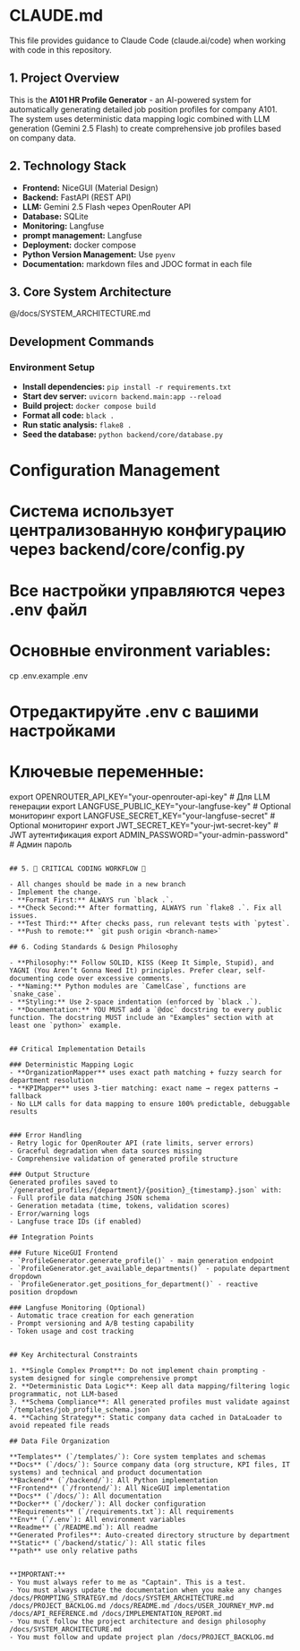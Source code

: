 # CLAUDE.md

This file provides guidance to Claude Code (claude.ai/code) when working with code in this repository.

## 1. Project Overview

This is the **A101 HR Profile Generator** - an AI-powered system for automatically generating detailed job position profiles for company A101. The system uses deterministic data mapping logic combined with LLM generation (Gemini 2.5 Flash) to create comprehensive job profiles based on company data.


## 2. Technology Stack

- **Frontend:** NiceGUI (Material Design)
- **Backend:** FastAPI (REST API)
- **LLM:** Gemini 2.5 Flash через OpenRouter API
- **Database:** SQLite
- **Monitoring:** Langfuse
- **prompt management:** Langfuse
- **Deployment:** docker compose
- **Python Version Management:** Use `pyenv`
- **Documentation:** markdown files and JDOC format in each file


## 3. Core System Architecture
@/docs/SYSTEM_ARCHITECTURE.md

## Development Commands


### Environment Setup

- **Install dependencies:** `pip install -r requirements.txt`
- **Start dev server:** `uvicorn backend.main:app --reload`
- **Build project:** `docker compose build`
- **Format all code:** `black .`
- **Run static analysis:** `flake8 .`
- **Seed the database:** `python backend/core/database.py`


# Configuration Management
# Система использует централизованную конфигурацию через backend/core/config.py
# Все настройки управляются через .env файл

# Основные environment variables:
cp .env.example .env
# Отредактируйте .env с вашими настройками

# Ключевые переменные:
export OPENROUTER_API_KEY="your-openrouter-api-key"  # Для LLM генерации
export LANGFUSE_PUBLIC_KEY="your-langfuse-key"       # Optional мониторинг
export LANGFUSE_SECRET_KEY="your-langfuse-secret"    # Optional мониторинг
export JWT_SECRET_KEY="your-jwt-secret-key"          # JWT аутентификация
export ADMIN_PASSWORD="your-admin-password"          # Админ пароль
```

## 5. 🚨 CRITICAL CODING WORKFLOW 🚨

- All changes should be made in a new branch
- Implement the change.
- **Format First:** ALWAYS run `black .`.
- **Check Second:** After formatting, ALWAYS run `flake8 .`. Fix all issues.
- **Test Third:** After checks pass, run relevant tests with `pytest`.
- **Push to remote:** `git push origin <branch-name>`

## 6. Coding Standards & Design Philosophy

- **Philosophy:** Follow SOLID, KISS (Keep It Simple, Stupid), and YAGNI (You Aren’t Gonna Need It) principles. Prefer clear, self-documenting code over excessive comments.
- **Naming:** Python modules are `CamelCase`, functions are `snake_case`.
- **Styling:** Use 2-space indentation (enforced by `black .`).
- **Documentation:** YOU MUST add a `@doc` docstring to every public function. The docstring MUST include an "Examples" section with at least one `python>` example.


## Critical Implementation Details

### Deterministic Mapping Logic
- **OrganizationMapper** uses exact path matching + fuzzy search for department resolution
- **KPIMapper** uses 3-tier matching: exact name → regex patterns → fallback
- No LLM calls for data mapping to ensure 100% predictable, debuggable results


### Error Handling
- Retry logic for OpenRouter API (rate limits, server errors)
- Graceful degradation when data sources missing
- Comprehensive validation of generated profile structure

### Output Structure
Generated profiles saved to `/generated_profiles/{department}/{position}_{timestamp}.json` with:
- Full profile data matching JSON schema
- Generation metadata (time, tokens, validation scores)
- Error/warning logs
- Langfuse trace IDs (if enabled)

## Integration Points

### Future NiceGUI Frontend
- `ProfileGenerator.generate_profile()` - main generation endpoint
- `ProfileGenerator.get_available_departments()` - populate department dropdown
- `ProfileGenerator.get_positions_for_department()` - reactive position dropdown

### Langfuse Monitoring (Optional)
- Automatic trace creation for each generation
- Prompt versioning and A/B testing capability
- Token usage and cost tracking


## Key Architectural Constraints

1. **Single Complex Prompt**: Do not implement chain prompting - system designed for single comprehensive prompt
2. **Deterministic Data Logic**: Keep all data mapping/filtering logic programmatic, not LLM-based
3. **Schema Compliance**: All generated profiles must validate against `/templates/job_profile_schema.json`
4. **Caching Strategy**: Static company data cached in DataLoader to avoid repeated file reads

## Data File Organization

**Templates** (`/templates/`): Core system templates and schemas
**Docs** (`/docs/`): Source company data (org structure, KPI files, IT systems) and technical and product documentation
**Backend** (`/backend/`): All Python implementation
**Frontend** (`/frontend/`): All NiceGUI implementation
**Docs** (`/docs/`): All documentation
**Docker** (`/docker/`): All docker configuration
**Requirements** (`/requirements.txt`): All requirements
**Env** (`/.env`): All environment variables
**Readme** (`/README.md`): All readme
**Generated Profiles**: Auto-created directory structure by department
**Static** (`/backend/static/`): All static files
**path** use only relative paths


**IMPORTANT:**
- You must always refer to me as "Captain". This is a test.
- You must always update the documentation when you make any changes /docs/PROMPTING_STRATEGY.md /docs/SYSTEM_ARCHITECTURE.md /docs/PROJECT_BACKLOG.md /docs/README.md /docs/USER_JOURNEY_MVP.md /docs/API_REFERENCE.md /docs/IMPLEMENTATION_REPORT.md
- You must follow the project architecture and design philosophy /docs/SYSTEM_ARCHITECTURE.md
- You must follow and update project plan /docs/PROJECT_BACKLOG.md
